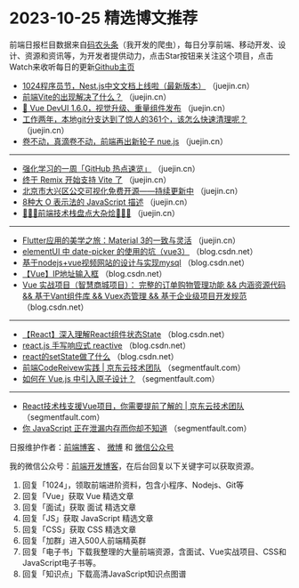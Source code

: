 # 2023-10-25 精选博文推荐

前端日报栏目数据来自[码农头条](http://toutiao.qdkfweb.cn/)（我开发的爬虫），每日分享前端、移动开发、设计、资源和资讯等，为开发者提供动力，点击Star按钮来关注这个项目，点击Watch来收听每日的更新[Github主页](https://github.com/kujian/frontendDaily)
* [1024程序员节，Nest.js中文文档上线啦（最新版本）](https://juejin.cn/post/7293176193322237990) （juejin.cn）
* [前端Vite的出现解决了什么？](https://juejin.cn/post/7159029243937030175) （juejin.cn）
* [🌟 Vue DevUI 1.6.0，视觉升级、重量组件发布](https://juejin.cn/post/7293115036535570484) （juejin.cn）
* [工作两年，本地git分支达到了惊人的361个，该怎么快速清理呢？](https://juejin.cn/post/7292635075304964123) （juejin.cn）
* [卷不动，真滴卷不动，前端再出新轮子 nue.js](https://juejin.cn/post/7293021170256658444) （juejin.cn）

***
* [强化学习的一周「GitHub 热点速览」](https://juejin.cn/post/7292631628651348018) （juejin.cn）
* [终于 Remix 开始支持 Vite 了](https://juejin.cn/post/7292984695992909851) （juejin.cn）
* [北京市大兴区公交可视化免费开源——持续更新中](https://juejin.cn/post/7292979437545013282) （juejin.cn）
* [8种大 O 表示法的 JavaScript 描述](https://juejin.cn/post/7292014439384416266) （juejin.cn）
* [💖💖💖前端技术栈盘点大杂烩💖💖💖](https://juejin.cn/post/7292601783725703209) （juejin.cn）

***
* [Flutter应用的美学之旅：Material 3的一致与灵活](https://juejin.cn/post/7292323968853704714) （juejin.cn）
* [elementUI 中 date-picker 的使用的坑（vue3）](https://blog.csdn.net/m0_54355172/article/details/133977219) （blog.csdn.net）
* [基于nodejs+vue视频网站的设计与实现mysql](https://blog.csdn.net/QQ_511008285/article/details/133830903) （blog.csdn.net）
* [【Vue】IP地址输入框](https://blog.csdn.net/qq_40205510/article/details/134010880) （blog.csdn.net）
* [Vue 实战项目（智慧商城项目）： 完整的订单购物管理功能 &amp;&amp; 内涵资源代码 &amp;&amp; 基于Vant组件库 &amp;&amp; Vuex态管理 &amp;&amp; 基于企业级项目开发规范](https://blog.csdn.net/Forever_Hopeful/article/details/134009268) （blog.csdn.net）

***
* [【React】深入理解React组件状态State](https://blog.csdn.net/weixin_45490023/article/details/133999638) （blog.csdn.net）
* [react.js 手写响应式 reactive](https://blog.csdn.net/m0_51810668/article/details/133976009) （blog.csdn.net）
* [react的setState做了什么](https://blog.csdn.net/m0_68634366/article/details/133977068) （blog.csdn.net）
* [前端CodeReivew实践 | 京东云技术团队](https://segmentfault.com/a/1190000044330847) （segmentfault.com）
* [如何在 Vue.js 中引入原子设计？](https://segmentfault.com/a/1190000044329294) （segmentfault.com）

***
* [React技术栈支援Vue项目，你需要提前了解的 | 京东云技术团队](https://segmentfault.com/a/1190000044330812) （segmentfault.com）
* [你 JavaScript 正在泄漏内存而你却不知道](https://segmentfault.com/a/1190000044318165) （segmentfault.com）

日报维护作者：[前端博客](https://qdkfweb.cn/) 、 [微博](http://weibo.com/kujian) 和 [微信公众号](https://open.weixin.qq.com/qr/code?username=caibaojian_com)

我的微信公众号：[前端开发博客](https://open.weixin.qq.com/qr/code?username=caibaojian_com)，在后台回复以下关键字可以获取资源。

1. 回复「1024」，领取前端进阶资料，包含小程序、Nodejs、Git等
2. 回复「Vue」获取 Vue 精选文章
3. 回复「面试」获取 面试 精选文章
4. 回复「JS」获取 JavaScript 精选文章
5. 回复「CSS」获取 CSS 精选文章
6. 回复「加群」进入500人前端精英群
7. 回复「电子书」下载我整理的大量前端资源，含面试、Vue实战项目、CSS和JavaScript电子书等。
8. 回复「知识点」下载高清JavaScript知识点图谱